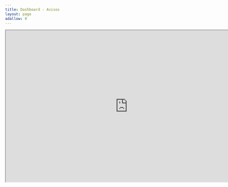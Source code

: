 ```yaml
---
title: Dashboard - Avisos
layout: page
adallow: 0
---
```


<html>
<iframe width="800" height="500"src="https://docs.google.com/spreadsheets/d/e/2PACX-1vSmfKFY88Ew2MSGfMs_S6q0uxgmFA5CyLcJ3Gg-2zDcRpwcqYZH0JOMxjXzcNIBSMuJTGA6_QPd52Wv/pubhtml?widget=true&amp;headers=false"></width="1300">
</html>